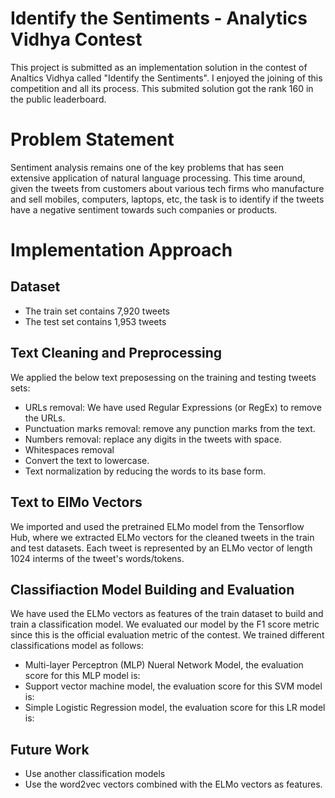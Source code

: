 # Identify the Sentiments - Analytics Vidhya Contest

This project is submitted as an implementation solution in the contest of Analtics Vidhya called "Identify the Sentiments". I enjoyed the joining of this competition and all its process. This submited solution got the rank 160 in the public leaderboard.


# Problem Statement
Sentiment analysis remains one of the key problems that has seen extensive application of natural language processing. This time around, given the tweets from customers about various tech firms who manufacture and sell mobiles, computers, laptops, etc, the task is to identify if the tweets have a negative sentiment towards such companies or products.

# Implementation Approach

## Dataset

- The train set contains 7,920 tweets
- The test set contains 1,953 tweets

## Text Cleaning and Preprocessing 
We applied the below text preposessing on the training and testing tweets sets:

- URLs removal: We have used Regular Expressions (or RegEx) to remove the URLs.
- Punctuation marks removal: remove any punction marks from the text.
- Numbers removal: replace any digits in the tweets with space.
- Whitespaces removal
- Convert the text to lowercase.
- Text normalization by reducing the words to its base form.


## Text to ElMo Vectors

We imported and used the pretrained ELMo model from the Tensorflow Hub, where we extracted ELMo vectors for the cleaned tweets in the train and test datasets. Each tweet is represented by an ELMo vector of length 1024 interms of the tweet's words/tokens.

## Classifiaction Model Building and Evaluation

We have used the ELMo vectors as features of the train dataset to build and train a classification model. We evaluated our model by the F1 score metric since this is the official evaluation metric of the contest. We trained different classifications model as follows:

- Multi-layer Perceptron (MLP) Nueral Network Model, the evaluation score for this MLP model is: 
- Support vector machine model, the evaluation score for this SVM model is:
- Simple Logistic Regression model, the evaluation score for this LR model is:


## Future Work

- Use another classification models
- Use the word2vec vectors combined with the ELMo vectors as features.




